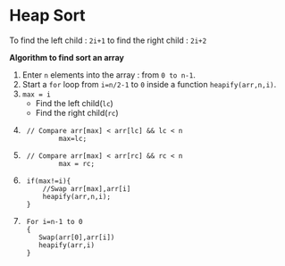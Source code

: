 # Heap Sort

To find the left child : `2i+1`
to find the right child : `2i+2`

**Algorithm to find sort an array**

1. Enter `n` elements into the array : from `0 to n-1`.
2. Start a `for` loop from `i=n/2-1` to `0` inside a function `heapify(arr,n,i)`.
3. `max = i`
    - Find the left child(`lc`)
    - Find the right child(`rc`)
4. ```
    // Compare arr[max] < arr[lc] && lc < n
            max=lc;
    ```
5. ```
    // Compare arr[max] < arr[rc] && rc < n
            max = rc;
    ```
6. ```
    if(max!=i){
        //Swap arr[max],arr[i]
        heapify(arr,n,i);
    }
    ```
7. ```
    For i=n-1 to 0
    {
       Swap(arr[0],arr[i])
       heapify(arr,i)
    }
   ```